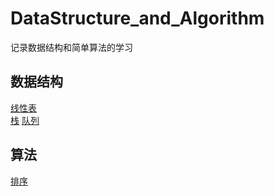 # DataStructure_and_Algorithm
记录数据结构和简单算法的学习

## 数据结构
[线性表](/List/README.md)  
[栈](/Stack/README.md)
[队列](Queue/README.md)

## 算法
[排序](/Sort/README.md)